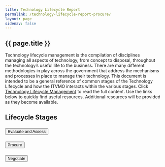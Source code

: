 ```yaml
---
title: Technology Lifecycle Report
permalink: /technology-lifecycle-report-procure/
layout: page
sidenav: false
---
```


<section class="grid-container padding-left-0 padding-right-1">
<h1 class="margin-top-0">{{ page.title }}</h1>

<div class="margin-bottom-2">Technology lifecycle management is the compilation of disciplines managing all aspects of technology, from concept to disposal, throughout the technology’s useful life to the business. There are many different methodologies in play across the government that address the mechanisms and processes in place to manage their technology. This document is intended to be a general reference of common stages of the Technology Lifecycle and how the ITVMO interacts within the various stages. Click <a href="{{site.baseurl}}/assets/files/tlr/TLC-Report-FINAL.pdf" target="_blank" aria-label="Technology Lifecycle Management">Technology Lifecycle Management</a> to read the full content. Use the links below to quickly find useful resources. Additional resources will be provided as they become available.</div>

<h2>Lifecycle Stages</h2>
<div class="usa-accordion">
      <!-- Use the accurate heading level to maintain the document outline -->
      <h3 class="usa-accordion__heading">
        <button class="usa-accordion__button" aria-expanded="false" aria-controls="b-a1">
          Evaluate and Assess
        </button>
      </h3>
      <div id="b-a1" class="usa-accordion__content" hidden="">
        <div class="grid-row flex-align-center">
            <div class="tablet:grid-col-8 padding-right-2">
              <p>Business analysts and business leadership need to communicate with technology analysts (EA, DA) and technology leadership to brainstorm viable paths forward. It is also the primary point to look for innovation opportunities to improve process, performance and productivity. It is with this understanding that the intersection between the business needs and the technical environment comes to consensus on appropriate technologies to create the solution. The solution does not necessarily imply a 100% new approach. It should leverage existing assets, software, services and technologies to maximize the value to the organization.</p>
            </div>
            <div class="tablet:grid-col-4 container">
              <div class="padding-x-2 radius-lg border-05 border-primary-lighter">
                  <p class="font-sans-md margin-top-2"><strong>User Story - FAQ</strong></p>
                  <p><a href="{{site.baseurl}}/assets/files/tlr/What-vendors-provide-cloud-based-services-that-are-FedRamp-certified-508.pdf">What vendors provide cloud based services that are FedRamp certified?</a></p>
                  <p><a href="{{site.baseurl}}/assets/files/tlr/How-do-BICs-support-small-business-508.pdf">How do BICs support small business?</a></p>
                  <p><a href="{{site.baseurl}}/assets/files/tlr/how-many-orgs-compare-it-budget-similiar.pdf">How does my organization compare in terms of IT budget with other federal organizations of similar size?</a></p>
              </div>
            </div>
        </div>
        <section class="grid-row grid-gap margin-top-4">
          <div class="grid-col-12 tablet:grid-col-6">
            <div class="bg-primary-lighter padding-105">
              <h4 class="margin-0">Tools, Utilities, and Dashboards</h4>
            </div>
            <div class="padding-left-105 margin-bottom-4">
              <p class="margin-bottom-0"><strong><a href="https://d2d.gsa.gov/report/acquisition-analytics">Acquisition Analytics</a></strong></p>
              <p class="margin-top-05">A D2D dashboard that provides cost analysis by vendor and product. It is useful in determining historical vendor product pricing.</p>
            </div>
            <div class="padding-left-105 margin-bottom-4">
              <p class="margin-bottom-0"><strong><a href="https://www.fedramp.gov/program-basics/">FedRAMP</a></strong></p>
              <p class="margin-top-05">The Federal Risk and Authorization Management Program (FedRAMP) provides a cost-effective, risk-based approach for the adoption and use of cloud services.</p>
            </div>
            <div class="padding-left-105 margin-bottom-4">
              <p class="margin-bottom-0"><strong><a href="https://d2d.gsa.gov/report/operational-reporting-workbench">Operational Reporting Workbench</a></strong></p>
              <p class="margin-top-05">A D2D dashboard that provides a mechanism to view obligations and filter by spend type, business tier and agency.</p>
            </div>
          </div>
          <div class="grid-col-12 tablet:grid-col-6">
            <div class="bg-primary-lighter padding-105">
              <h4 class="margin-0">Informational Resources</h4>
            </div>
            <div class="padding-left-105 margin-bottom-4">
              <p class="margin-bottom-0"><strong><a href="https://nps.edu/documents/105938399/111521674/SYM-AM-18-086-021_Wydler.pdf/a8c96bf6-3c59-4327-b296-3c5c0b28fb3d?version=1.0">Conducting Viability Assessments for Acquisition Planning</a></strong></p>
              <p class="margin-top-05">A paper documenting a viability assessment method as a best practice, offering ideas on how to conduct an early assessment, and suggests metrics for measuring success.</p>
            </div>
            <div class="padding-left-105 margin-bottom-4">
              <p class="margin-bottom-0"><strong><a href="https://www.ncbi.nlm.nih.gov/pmc/articles/PMC6145477/">Implementing an Information System Strategy</a></strong></p>
              <p class="margin-top-05">An integrated AoA and project management, cost benefit and risk analysis framework for analyzing new or emerging alternatives.</p>
            </div>
            <div class="padding-left-105 margin-bottom-4">
              <p class="margin-bottom-0"><strong><a href="https://hallways.cap.gsa.gov/app/#/gateway/it-acquisition-university/48120/pricing-procuring-and-migrating-to-cloud-services">Pricing, Procuring and Migrating to Cloud Services</a></strong></p>
              <p class="margin-top-05">A video on pricing, procuring, and migrating to Cloud Services.</p>
            </div>
          </div>
        </section>
      </div>
      <h3 class="usa-accordion__heading">
        <button class="usa-accordion__button" aria-expanded="true" id="procure" aria-controls="b-a2">
         Procure
        </button>
      </h3>
      <div id="b-a2" class="usa-accordion__content" hidden="">
      <div class="grid-row flex-align-center">
            <div class="tablet:grid-col-8 padding-right-2">
              <p>The procurement stage utilizes the requirements and objectives laid out in the assessment phase. It identifies the necessary technology assets and the logistics/timeline of required purchases, as well as the funding sources/investment for them.</p>
              <p>The appropriate contract vehicles and qualified vendors are evaluated to determine the pool of suppliers that can best fulfill the requirements. Vendor evaluation criteria must meet (but not limited to) the standards of a vendor health assessment which determines:</p>
              <ul>
                <li>Financial stability</li>
                <li>Risk and security assessment</li>
                <li>Supply chain constraints</li>
              </ul>
              <p>It considers resource availability, funding, timeline and other constraints to execute the established plan and move the initiative forward to contract and negotiation.</p>
            </div>
            <div class="tablet:grid-col-4 container">
              <div class="padding-x-2 radius-lg border-05 border-primary-lighter">
                  <p class="font-sans-md margin-top-2"><strong>User Story - FAQ</strong></p>
                  <p><a href="{{site.baseurl}}/assets/files/tlr/What-have-other-agencies-paid-for-a-similar-product-or-service-508.pdf">What have other agencies paid for a similar product or service?</a></p>
                  <p><a href="{{site.baseurl}}/assets/files/tlr/What-are-the-obligations-by-BIC-and-which-agencies-use-them-508.pdf">What are the obligations by BIC and which agencies use them?</a></p>
                  <p><a href="{{site.baseurl}}/assets/files/tlr/What-is-the-OEM-and-vendor-spend-by-agency-508.pdf">What is the OEM and vendor spend by agency?</a></p>
                  <p><b><em>NEW: </em></b><a href="{{site.baseurl}}/assets/files/tlr/percent-product-services-small-business.pdf">What percent of products or services are provided by small businesses?</a></p>
                  <p><b><em>NEW: </em></b><a href="{{site.baseurl}}/assets/files/tlr/what-products-bic-solutions.pdf">What product and vendors are available via BIC solutions?</a></p>
              </div>
            </div>  
      </div>
      <section class="grid-row grid-gap margin-top-4">
          <div class="grid-col-12 tablet:grid-col-6">
            <div class="bg-primary-lighter padding-105">
              <h4 class="margin-0">Tools, Utilities, and Dashboards</h4>
            </div>
            <div class="padding-left-105 margin-bottom-4">
              <p class="margin-bottom-0"><strong><a href="https://d2d.gsa.gov/report/acquisition-analytics">Acquisition Analytics</a></strong></p>
              <p class="margin-top-05">A D2D dashboard that provides cost analysis by vendor and product. It is useful in determining historical vendor product pricing.</p>
            </div>
            <div class="padding-left-105 margin-bottom-4">
              <p class="margin-bottom-0"><strong><a href="https://d2d.gsa.gov/report/cm-reporting-workbench-cmr-new">CM Reporting Workbench</a></strong></p>
              <p class="margin-top-05">The Category Management Reporting Workbench allows the user to explore awards, contract inventory, small business comparisons and other analytics</p>
            </div>
            <div class="padding-left-105 margin-bottom-4">
              <p class="margin-bottom-0"><strong><a href="https://d2d.gsa.gov/report/small-business-dashboard">Small Business Dashboard</a></strong></p>
              <p class="margin-top-05">The Small Business Dashboard provides a means to view the performance of small businesses in the government.</p>
            </div>
          </div>
          <div class="grid-col-12 tablet:grid-col-6">
            <div class="bg-primary-lighter padding-105">
              <h4 class="margin-0">Informational Resources</h4>
            </div>
            <div class="padding-left-105 margin-bottom-4">
              <p class="margin-bottom-0"><strong><a href="https://www.dau.edu/cop/ace/DAU%20Sponsored%20Documents/DoD_IGCE_for_SA_Handbook.pdf">IGCE Handbook for Services Acquisition</a></strong></p>
              <p class="margin-top-05">DoD handbook on Independent Government Cost Estimate (IGCE).</p>
            </div>
            <div class="padding-left-105 margin-bottom-4">
              <p class="margin-bottom-0"><strong><a href="https://event.nps.edu/conf/app/researchsymposium/unsecured/file/553/SYM-AM-19-085_Panel%2026_Leary.pdf">Information Technology Acquisition Best Practices</a></strong></p>
              <p class="margin-top-05">A report that provides recommendations for best practices, frameworks, and models that will improve IT acquisitions and modernization efforts for network services.</p>
            </div>
            <div class="padding-left-105 margin-bottom-4">
              <p class="margin-bottom-0"><strong><a href="https://techfarhub.cio.gov/handbook/">TechFAR Handbook</a></strong></p>
              <p class="margin-top-05">This is USDS' handbook on procuring agile software development.</p>
            </div>
          </div>
        </section>
      </div>
      <!-- Use the accurate heading level to maintain the document outline -->
      <h3 class="usa-accordion__heading">
        <button class="usa-accordion__button" aria-expanded="false" aria-controls="b-a3">
          Negotiate
        </button>
      </h3>
      <div id="b-a3" class="usa-accordion__content" hidden="">
      <div class="grid-row">
            <div class="tablet:grid-col-8 padding-right-2">
            <p>In the negotiate stage it is important to look at the big picture and understand contracts and contract term periods. This is the stage where consolidation can occur and economies of scale can be leveraged for the organization.</p>
            <p>Although oftentimes impractical, it is useful for the contract period to align with the funding period. It provides for smoother transactions on the financial side over time.
            </p>
            </div>
            <div class="tablet:grid-col-4 container">
            <div class="padding-x-2 radius-lg border-05 border-primary-lighter">
                <p class="font-sans-md margin-top-2"><strong>User Story - FAQ</strong></p>
                <p><a href="{{site.baseurl}}/assets/files/tlr/What-have-other-agencies-paid-for-a-similar-product-or-service-508.pdf" target="_blank">What have other agencies paid for a similar product or service?</a></p>
                <p><a href="{{site.baseurl}}/assets/files/tlr/agency-duplicate-contracts.pdf" target="_blank">Does my agency have any duplicative contracts, or multiple contracts with the same vendor for similar services?</a></p>
                <p><a href="{{site.baseurl}}/assets/files/tlr/how-much-agency-bic-contracts.pdf" target="_blank">How much does my agency utilize small business via BIC contracts?</a></p>
                <p><a href="{{site.baseurl}}/assets/files/tlr/A-Guide-to-Finding-SDB-Vendors.pdf" target="_blank">How can I list Small Disadvantaged Business (SDB) vendors?</a></p>
                <p><a href="{{site.baseurl}}/assets/files/tlr/A-Guide-to-Finding-Vendors-Specializing-in-an-IT-Subcategory.pdf" target="_blank">How to find Vendors Specializing in an IT Subcategory?</a></p>

             </div>
            </div>  
      </div>
      <section class="grid-row grid-gap margin-top-4">
          <div class="grid-col-12 tablet:grid-col-6">
            <div class="bg-primary-lighter padding-105">
              <h4 class="margin-0">Tools, Utilities, and Dashboards</h4>
            </div>
            <div class="padding-left-105 margin-bottom-4">
              <p class="margin-bottom-0"><strong><a href="https://d2d.gsa.gov/report/acquisition-analytics">Acquisition Analytics</a></strong></p>
              <p class="margin-top-05">A D2D dashboard that provides cost analysis by vendor and product. It is useful in determining historical vendor product pricing.</p>
            </div>
            <div class="padding-left-105 margin-bottom-4">
              <p class="margin-bottom-0"><strong><a href="https://d2d.gsa.gov/report/cm-reporting-workbench-cmr-new">CM Reporting Workbench</a></strong></p>
              <p class="margin-top-05">The Category Management Reporting Workbench allows the user to explore awards, contract inventory, small business comparisons and other analytics</p>
            </div>
          </div>
          <div class="grid-col-12 tablet:grid-col-6">
            <div class="bg-primary-lighter padding-105">
              <h4 class="margin-0">Informational Resources</h4>
            </div>
            <div class="padding-left-105 margin-bottom-4">
              <p class="margin-bottom-0"><strong><a href="https://www.acquisition.gov/far/part-15#FAR_15_405">FAR Part 15 15.405 Price Negotiation</a></strong></p>
              <p class="margin-top-05">FAR part 15.Sections 405 and 408 provide details on price negotiation, solicitation provisions and contract clauses - fee incentives.</p>
            </div>
          </div>
        </section>
      </div>
      <!-- Use the accurate heading level to maintain the document outline -->
      <h3 class="usa-accordion__heading">
        <button class="usa-accordion__button" aria-expanded="false" aria-controls="b-a4">
          Integrate
        </button>
      </h3>
      <div id="b-a4" class="usa-accordion__content" hidden="">
        <div class="grid-row">
            <div class="tablet:grid-col-8 padding-right-2">
            <p>This stage of the TLC begins the operational lifecycle. It is where considerations around change, down time, risk and operational disruption are evaluated to finalize the implementation plan that integrates into the current technology landscape. Depending on the type of initiative, many different disciplines (ITIL, Service Management, PMI, SDLC, etc) may be engaged to follow through from the design effort to implementation. A critical aspect of this stage of the TLC is inventory tracking and management of assets. Physical assets as well as soft assets, such as software licensing, are inventoried by an auditable process to safeguard the organization’s expenditures and meet compliance (vendor, government) requirements. The inventory and asset management practices established at this point are key to tracking the disposition and dependencies of the items throughout their useful life.</p>
            <p><strong>NOTE:</strong> Links to additional government wide resources will be shown as they become available.</p>
            </div>
            <div class="tablet:grid-col-4 container">
            <div class="padding-x-2 radius-lg border-05 border-primary-lighter">
                <p class="font-sans-md margin-top-2"><strong>Agency Specific Resources:</strong></p>
                <p>Agency specific CMDB, inventory management systems or asset databases will be valuable resources for this stage.</p>
             </div>
            </div>  
      </div>
      </div>
      <!-- Use the accurate heading level to maintain the document outline -->
      <h3 class="usa-accordion__heading">
        <button class="usa-accordion__button" aria-expanded="false" aria-controls="b-a5">
          Implement
        </button>
      </h3>
      <div id="b-a5" class="usa-accordion__content" hidden="">
        <div class="grid-row">
            <div class="tablet:grid-col-8 padding-right-2">
            <p>Implementation consists of all the items related to deployment and achieving steady state. This would include all types of quality assurance, regression testing, performance testing, acceptance testing and preparation of production environments. It provides a plan and roadmap that takes the initiative to the point where it is in use and provides value to the organization. Communication to the impacted constituents is critical to the success of the implementation. Whether it is an enterprise-wide system replacement, network speed, architecture change, or simply provisioning a license, the constituents must be informed of the schedule, trained appropriately and understand the impact. The results and execution of the change management plans from the integration stage are critical to the success of the actual deployment.</p>
            </div>
            <div class="tablet:grid-col-4 container">
            <div class="padding-x-2 radius-lg border-05 border-primary-lighter">
                <p class="font-sans-md margin-top-2"><strong>Agency Specific Resources:</strong></p>
                <p>Agency specific PPM tools, project plans and change management plans will be valuable resources for this stage.</p>
             </div>
            </div>  
      </div>
        <section class="grid-row grid-gap margin-top-4">
          <div class="grid-col-12 tablet:grid-col-6">
            <div class="bg-primary-lighter padding-105">
              <h4 class="margin-0">Tools, Utilities, and Dashboards</h4>
            </div>
            <div class="padding-left-105 margin-bottom-4">
              <p class="margin-bottom-0"><strong><a href="https://d2d.gsa.gov/report/cm-reporting-workbench-cmr-new">CM Reporting Workbench</a></strong></p>
              <p class="margin-top-05">The Category Management Reporting Workbench allows the user to explore awards, contract inventory, small business comparisons and other analytics</p>
            </div>
          </div>
          <div class="grid-col-12 tablet:grid-col-6">
            <div class="bg-primary-lighter padding-105">
              <h4 class="margin-0">Informational Resources</h4>
            </div>
            <div class="padding-left-105 margin-bottom-4">
              <p class="margin-bottom-0"><strong><a href="https://www.dau.edu/cop/it/DAU%20Sponsored%20Documents/Contracting%20Considerations%20for%20Agile%20Solutions%20v1.0.pdf">Contracting Considerations for Agile Solutions</a></strong></p>
              <p class="margin-top-05">Key Agile Concepts and Sample Work Statement Language.</p>
            </div>
            <div class="padding-left-105 margin-bottom-4">
              <p class="margin-bottom-0"><strong><a href="https://tech.gsa.gov/playbooks/tbm/">Technology Business Management Playbook</a></strong></p>
              <p class="margin-top-05">2019 playbook on how to implement TBM in the federal government.</p>
            </div>
          </div>
        </section>
      </div>
       <!-- Use the accurate heading level to maintain the document outline -->
      <h3 class="usa-accordion__heading">
        <button class="usa-accordion__button" aria-expanded="false" aria-controls="b-a6">
          Support
        </button>
      </h3>
      <div id="b-a6" class="usa-accordion__content" hidden="">
        <div class="grid-row">
            <div class="tablet:grid-col-8 padding-right-2">
            <p>No technology system or service operates without support. Support provides the basis for long term client success in enabling the mission with technology. Support comes into play in many facets and is likely provided in a tiered structure by the operational team or a specific support team. It includes but is not limited to direct assistance to the client base, ongoing maintenance, patching and upgrades of SaaS systems to the current release. Some support may be implemented by automated tools while other is done manually by the operational or support team.</p>
            <p><strong>NOTE:</strong> Links to additional government wide resources will be shown as they become available.</p>
            </div>
            <div class="tablet:grid-col-4 container">
            <div class="padding-x-2 radius-lg border-05 border-primary-lighter">
                <p class="font-sans-md margin-top-2"><strong>Agency Specific Resources:</strong></p>
                <p>Agency specific support tools, ticketing systems and incident response play an important role within this stage. Data from these systems can provide useful metrics for understanding vendor and product performance.</p>
             </div>
            </div>  
      </div>
      </div>
      <!-- Use the accurate heading level to maintain the document outline -->
      <h3 class="usa-accordion__heading">
        <button class="usa-accordion__button" aria-expanded="false" aria-controls="b-a7">
          Deprecate
        </button>
      </h3>
      <div id="b-a7" class="usa-accordion__content" hidden="">
        <div class="grid-row">
            <div class="tablet:grid-col-8 padding-right-2">
            <p>Near the end of the technology lifecycle some technologies themselves or features and functions of the technology may lose favor in light of newer technologies, faster performance, richer feature set, etc. Although the technology may remain available or allowed, at this point it is possibly not secure, not recommended, inefficient, or its shortcomings overshadow its value. This impacts all forms of technology, including software, hardware, systems, architecture and process.</p>
            <p><strong>NOTE:</strong> Links to additional government wide resources will be shown as they become available.</p>
            </div>
            <div class="tablet:grid-col-4 container">
            <div class="padding-x-2 radius-lg border-05 border-primary-lighter">
                <p class="font-sans-md margin-top-2"><strong>Agency Specific Resources:</strong></p>
                <p>Understanding the dependencies from an agency specific CMDB and aligning to the vendor roadmap or upgrade path are key to defining the path forward.</p>
             </div>
            </div>  
      </div>
      </div>
      <!-- Use the accurate heading level to maintain the document outline -->
      <h3 class="usa-accordion__heading">
        <button class="usa-accordion__button" aria-expanded="false" aria-controls="b-a8">
          Refresh
        </button>
      </h3>
      <div id="b-a8" class="usa-accordion__content" hidden="">
        <div class="grid-row">
            <div class="tablet:grid-col-8 padding-right-2">
            <p>Whether it is the modernization of old technology to new, or the replacement of existing technology at the end of its lifespan,  it is important to determine the value to the organization and government as an input for evaluating and assessing future technology needs. Refresh objectives are driven by past performance and future business strategies to optimize the devices and system components supporting the goals of the organization. Data gathered from other aspects of the TLC should inform which products or vendors have fallen short of expectation and which products or vendors have exceeded expectation. These data generally relate to physical hardware assets in the areas of network, voice and end user devices but also should apply to software related services.</p>
            <p><strong>NOTE:</strong> Links to additional government wide resources will be shown as they become available.</p>
            </div>
            <div class="tablet:grid-col-4 container">
            <div class="padding-x-2 radius-lg border-05 border-primary-lighter">
                <p class="font-sans-md margin-top-2"><strong>Agency Specific Resources:</strong></p>
                <p>Total Cost of Ownership (TCO) inclusive of support, downtime and repair costs should be weighed against just replacement cost to maximize ROI and value to the agency.</p>
             </div>
            </div>  
      </div>
      </div>
</div>
<br />
</section>

